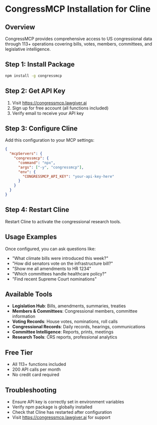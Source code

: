 # CongressMCP Installation for Cline

## Overview
CongressMCP provides comprehensive access to US congressional data through 113+ operations covering bills, votes, members, committees, and legislative intelligence.

## Step 1: Install Package
```bash
npm install -g congressmcp
```

## Step 2: Get API Key
1. Visit https://congressmcp.lawgiver.ai
2. Sign up for free account (all functions included)
3. Verify email to receive your API key

## Step 3: Configure Cline
Add this configuration to your MCP settings:

```json
{
  "mcpServers": {
    "congressmcp": {
      "command": "npx",
      "args": ["-y", "congressmcp"],
      "env": {
        "CONGRESSMCP_API_KEY": "your-api-key-here"
      }
    }
  }
}
```

## Step 4: Restart Cline
Restart Cline to activate the congressional research tools.

## Usage Examples
Once configured, you can ask questions like:
- "What climate bills were introduced this week?"
- "How did senators vote on the infrastructure bill?"
- "Show me all amendments to HR 1234"
- "Which committees handle healthcare policy?"
- "Find recent Supreme Court nominations"

## Available Tools
- **Legislation Hub**: Bills, amendments, summaries, treaties
- **Members & Committees**: Congressional members, committee information
- **Voting Records**: House votes, nominations, roll calls
- **Congressional Records**: Daily records, hearings, communications
- **Committee Intelligence**: Reports, prints, meetings
- **Research Tools**: CRS reports, professional analytics

## Free Tier
- All 113+ functions included
- 200 API calls per month
- No credit card required

## Troubleshooting
- Ensure API key is correctly set in environment variables
- Verify npm package is globally installed
- Check that Cline has restarted after configuration
- Visit https://congressmcp.lawgiver.ai for support